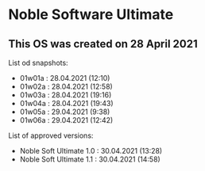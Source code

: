 # Noble Software Ultimate
## This OS was created on 28 April 2021

List od snapshots:
- 01w01a : 28.04.2021 (12:10)
- 01w02a : 28.04.2021 (12:58)
- 01w03a : 28.04.2021 (19:16)
- 01w04a : 28.04.2021 (19:43)
- 01w05a : 29.04.2021 (9:38)
- 01w06a : 29.04.2021 (12:42)  
  
List of approved versions:
- Noble Soft Ultimate 1.0 : 30.04.2021 (13:28)
- Noble Soft Ultimate 1.1 : 30.04.2021 (14:58)
